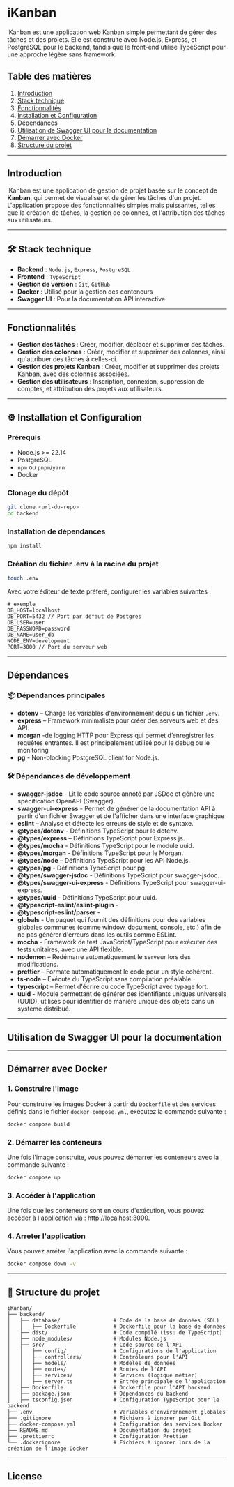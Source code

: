 # iKanban

iKanban est une application web Kanban simple permettant de gérer des tâches et des projets. Elle est construite avec Node.js, Express, et PostgreSQL pour le backend, tandis que le front-end utilise TypeScript pour une approche légère sans framework.

## Table des matières

1. [Introduction](#introduction)
2. [Stack technique](#stack-technique)
3. [Fonctionnalités](#fonctionnalités)
4. [Installation et Configuration](#installation-et-configuration)
5. [Dépendances](#dépendances)
6. [Utilisation de Swagger UI pour la documentation](#utilisation-de-swagger-ui-pour-la-documentation)
7. [Démarrer avec Docker](#démarrer-avec-docker)
8. [Structure du projet](#structure-du-projet)

---

## Introduction

iKanban est une application de gestion de projet basée sur le concept de **Kanban**, qui permet de visualiser et de gérer les tâches d'un projet. L'application propose des fonctionnalités simples mais puissantes, telles que la création de tâches, la gestion de colonnes, et l'attribution des tâches aux utilisateurs.

---

## 🛠️ Stack technique

- **Backend** : `Node.js`, `Express`, `PostgreSQL`
- **Frontend** : `TypeScript`
- **Gestion de version** : `Git`, `GitHub`
- **Docker** : Utilisé pour la gestion des conteneurs
- **Swagger UI** : Pour la documentation API interactive

---

## Fonctionnalités

- **Gestion des tâches** : Créer, modifier, déplacer et supprimer des tâches.
- **Gestion des colonnes** : Créer, modifier et supprimer des colonnes, ainsi qu'attribuer des tâches à celles-ci.
- **Gestion des projets Kanban** : Créer, modifier et supprimer des projets Kanban, avec des colonnes associées.
- **Gestion des utilisateurs** : Inscription, connexion, suppression de comptes, et attribution des projets aux utilisateurs.

---

## ⚙️ Installation et Configuration

### Prérequis

- Node.js >= 22.14
- PostgreSQL
- `npm` ou `pnpm`/`yarn`
- Docker

### Clonage du dépôt

```bash
git clone <url-du-repo>
cd backend
```

### Installation de dépendances

```bash
npm install
```

### Création du fichier .env à la racine du projet

```bash
touch .env
```

Avec votre éditeur de texte préféré, configurer les variables suivantes :

```
# exemple
DB_HOST=localhost
DB_PORT=5432 // Port par défaut de Postgres
DB_USER=user
DB_PASSWORD=password
DB_NAME=user_db
NODE_ENV=development
PORT=3000 // Port du serveur web
```

---

## Dépendances

### **📦 Dépendances principales**

- **dotenv** – Charge les variables d'environnement depuis un fichier `.env`.
- **express** – Framework minimaliste pour créer des serveurs web et des API.
- **morgan** -de logging HTTP pour Express qui permet d’enregistrer les requêtes entrantes. Il est principalement utilisé pour le debug ou le monitoring
- **pg** - Non-blocking PostgreSQL client for Node.js.

### **🛠️ Dépendances de développement**

- **swagger-jsdoc** - Lit le code source annoté par JSDoc et génère une spécification OpenAPI (Swagger).
- **swagger-ui-express** - Permet de générer de la documentation API à partir d'un fichier Swagger et de l'afficher dans une interface graphique
- **eslint** – Analyse et détecte les erreurs de style et de syntaxe.
- **@types/dotenv** - Définitions TypeScript pour le dotenv.
- **@types/express** – Définitions TypeScript pour Express.js.
- **@types/mocha** - Définitions TypeScript pour le module uuid.
- **@types/morgan** - Définitions TypeScript pour le Morgan.
- **@types/node** – Définitions TypeScript pour les API Node.js.
- **@types/pg** - Définitions TypeScript pour pg.
- **@types/swagger-jsdoc** - Définitions TypeScript pour swagger-jsdoc.
- **@types/swagger-ui-express** - Définitions TypeScript pour swagger-ui-express.
- **@types/uuid** - Définitions TypeScript pour uuid.
- **@typescript-eslint/eslint-plugin** -
- **@typescript-eslint/parser** -
- **globals** - Un paquet qui fournit des définitions pour des variables globales communes (comme window, document, console, etc.) afin de ne pas générer d'erreurs dans les outils comme ESLint.
- **mocha** - Framework de test JavaScript/TypeScript pour exécuter des tests unitaires, avec une API flexible.
- **nodemon** – Redémarre automatiquement le serveur lors des modifications.
- **prettier** – Formate automatiquement le code pour un style cohérent.
- **ts-node** – Exécute du TypeScript sans compilation préalable.
- **typescript** – Permet d'écrire du code TypeScript avec typage fort.
- **uuid** - Module permettant de générer des identifiants uniques universels (UUID), utilisés pour identifier de manière unique des objets dans un système distribué.

---

## Utilisation de Swagger UI pour la documentation

---

## Démarrer avec Docker

### 1. Construire l'image

Pour construire les images Docker à partir du `Dockerfile` et des services définis dans le fichier `docker-compose.yml`, exécutez la commande suivante :

```bash
docker compose build
```

### 2. Démarrer les conteneurs

Une fois l'image construite, vous pouvez démarrer les conteneurs avec la commande suivante :

```bash
docker compose up
```

### 3. Accéder à l'application

Une fois que les conteneurs sont en cours d'exécution, vous pouvez accéder à l'application via :
http://localhost:3000.

### 4. Arreter l'application

Vous pouvez arréter l'application avec la commande suivante :

```bash
docker compose down -v
```

---

## 📂 Structure du projet

```
iKanban/
├── backend/
│   ├── database/                 # Code de la base de données (SQL)
│   │   ├── Dockerfile            # Dockerfile pour la base de données
│   ├── dist/                     # Code compilé (issu de TypeScript)
│   ├── node_modules/             # Modules Node.js
│   ├── src/                      # Code source de l'API
│   │   ├── config/               # Configurations de l'application
│   │   ├── controllers/          # Contrôleurs pour l'API
│   │   ├── models/               # Modèles de données
│   │   ├── routes/               # Routes de l'API
│   │   ├── services/             # Services (logique métier)
│   │   ├── server.ts             # Entrée principale de l'application
│   ├── Dockerfile                # Dockerfile pour l'API backend
│   ├── package.json              # Dépendances du backend
│   ├── tsconfig.json             # Configuration TypeScript pour le backend
├── .env                          # Variables d'environnement globales
├── .gitignore                    # Fichiers à ignorer par Git
├── docker-compose.yml            # Configuration des services Docker
├── README.md                     # Documentation du projet
├── .prettierrc                   # Configuration Prettier
└── .dockerignore                 # Fichiers à ignorer lors de la création de l'image Docker
```

---

## License
